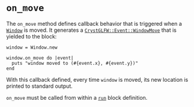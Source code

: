 # `on_move`

The `on_move` method defines callback behavior that is triggered when a [`Window`](/deep-dive/window.md) is moved. It generates a [`CrystGLFW::Event::WindowMove`](/deep-dive/events/windowmove.md) that is yielded to the block:

```crystal
window = Window.new

window.on_move do |event|
  puts "window moved to (#{event.x}, #{event.y})"
end
```

With this callback defined, every time `window` is moved, its new location is printed to standard output.

`on_move` must be called from within a [`run`](/the-run-block.md) block definition.